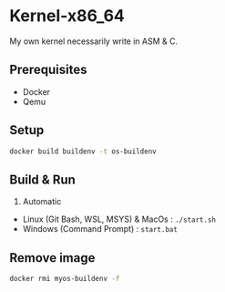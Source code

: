 # Kernel-x86_64

My own kernel necessarily write in ASM &amp; C.

## Prerequisites

- Docker
- Qemu

## Setup

```bash
docker build buildenv -t os-buildenv
```

## Build & Run

1. Automatic

- Linux (Git Bash, WSL, MSYS) & MacOs : `./start.sh`
- Windows (Command Prompt) : `start.bat`

## Remove image

```bash
docker rmi myos-buildenv -f
```

